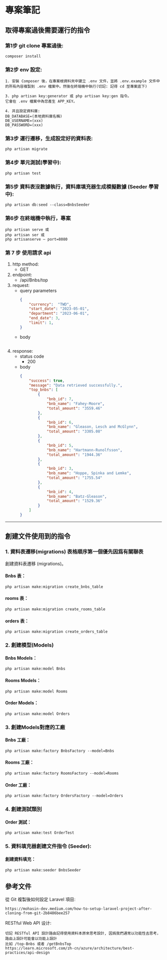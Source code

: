 # 專案筆記

## 取得專案過後需要運行的指令

### 第1步 git clone 專案過後:
```
composer install
```
### 第2步 env 設定:
```
1. 安裝 Composer 後，在專案根資料夾中建立 .env 文件，並將 .env.example 文件中的所有內容複製到 .env 檔案中。然後在終端機中執行(切記: 記得 cd 至專案底下)

3. php artisan key:generator 或 php artisan key:gen 指令。
它會在 .env 檔案中為您產生 APP_KEY。

4. 并且設定資料庫:
DB_DATABASE=(本地資料庫名稱)
DB_USERNAME=(xxx)
DB_PASSWORD=(xxx)
```
### 第3步 運行遷移，生成設定好的資料表:
```
php artisan migrate
```
### 第4步 單元測試(學習中):
```
php artisan test
```
### 第5步 資料表沒數據執行，資料庫填充器生成模擬數據 (Seeder 學習中):
```
php artisan db:seed --class=BnbsSeeder
```
### 第6步 在終端機中執行，專案
```
php artisan serve 或
php artisan ser 或
php artisanserve — port=8080
```
### 第 7 步 使用請求 api

1. http method: 
   - GET
2. endpoint: 
   - /api/Bnbs/top
3. request:
   - query parameters
        ```json
        {
            "currency":  "TWD",
            "start_date": "2023-05-01",
            "department": "2023-06-01",
            "end_date": 3,
            "limit": 1,
        }
        ```
    - body
        ```json
        ```
4. response:
   - status code
     - 200
    - body
        ```json
        {
            "success": true,
            "message": "Data retrieved successfully.",
            "top_bnbs": [
                {
                    "bnb_id": 7,
                    "bnb_name": "Fahey-Moore",
                    "total_amount": "3559.46"
                },
                {
                    "bnb_id": 6,
                    "bnb_name": "Gleason, Lesch and McGlynn",
                    "total_amount": "3305.08"
                },
                {
                    "bnb_id": 5,
                    "bnb_name": "Hartmann-Runolfsson",
                    "total_amount": "1944.36"
                },
                {
                    "bnb_id": 3,
                    "bnb_name": "Hoppe, Spinka and Lemke",
                    "total_amount": "1755.54"
                },
                {
                    "bnb_id": 4,
                    "bnb_name": "Batz-Gleason",
                    "total_amount": "1529.36"
                }
            ]
        }
        ```
---

## 創建文件使用到的指令

### 1. 資料表遷移(migrations) 表格順序第一個優先因爲有關聯表
創建資料表遷移 (migrations)。
#### Bnbs 表：
```
php artisan make:migration create_bnbs_table
```
#### rooms 表：
```
php artisan make:migration create_rooms_table
```
#### orders 表：
```
php artisan make:migration create_orders_table
```

### 2. 創建模型(Models)
#### Bnbs Models：
```
php artisan make:model Bnbs
```
#### Rooms Models：
```
php artisan make:model Rooms
```
#### Order Models：
```
php artisan make:model Orders
```

### 3. 創建Models對應的工廠
#### Bnbs 工廠：
```
php artisan make:factory BnbsFactory --model=Bnbs
```
#### Rooms 工廠：
```
php artisan make:factory RoomsFactory --model=Rooms
```
#### Order 工廠：
```
php artisan make:factory OrdersFactory --model=Orders
```

### 4. 創建測試類別
#### Order 測試：
```
php artisan make:test OrderTest
```

### 5. 資料填充器創建文件指令 (Seeder):
#### 創建資料填充：
```
php artisan make:seeder BnbsSeeder
```
## 參考文件
從 Git 複製後如何設定 Laravel 項目:
```
https://mohasin-dev.medium.com/how-to-setup-laravel-project-after-cloning-from-git-2b8486bee257
```
RESTful Web API 设计:
```
切記 RESTful API 設計路由記得使用資料本原來思考設計, 因爲我們通常以功能性去思考，路由上設計可能會以功能上設計
比如 /top-Bnbs 或者 /getBnbsTop
https://learn.microsoft.com/zh-cn/azure/architecture/best-practices/api-design
```